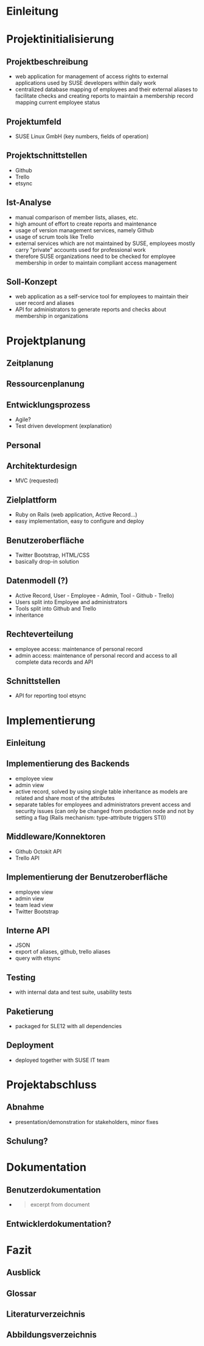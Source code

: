 # Einleitung

# Projektinitialisierung

## Projektbeschreibung

  - web application for management of access rights to external
  applications used by SUSE developers within daily work
  - centralized database mapping of employees and their external aliases
  to facilitate checks and creating reports to maintain a membership
  record mapping current employee status

## Projektumfeld
  - SUSE Linux GmbH (key numbers, fields of operation)
  
## Projektschnittstellen
  - Github
  - Trello
  - etsync

## Ist-Analyse
  - manual comparison of member lists, aliases, etc.
  - high amount of effort to create reports and maintenance
  - usage of version management services, namely Github
  - usage of scrum tools like Trello
  - external services which are not maintained by SUSE,
  employees mostly carry "private" accounts used for
  professional work
  - therefore SUSE organizations need to be checked for
  employee membership in order to maintain compliant access
  management
  
## Soll-Konzept

  - web application as a self-service tool for employees
  to maintain their user record and aliases
  - API for administrators to generate reports and checks about
  membership in organizations

# Projektplanung

## Zeitplanung

## Ressourcenplanung

## Entwicklungsprozess
  - Agile?
  - Test driven development (explanation)
  
## Personal

## Architekturdesign
  - MVC (requested)

## Zielplattform
  - Ruby on Rails (web application, Active Record...)
  - easy implementation, easy to configure and deploy

## Benutzeroberfläche
  - Twitter Bootstrap, HTML/CSS
  - basically drop-in solution

## Datenmodell (?)
  - Active Record, User - Employee - Admin, Tool - Github - Trello)
  - Users split into Employee and administrators
  - Tools split into Github and Trello
  - inheritance

## Rechteverteilung
  - employee access: maintenance of personal record
  - admin access: maintenance of personal record and access to all complete
  data records and API

## Schnittstellen
  - API for reporting tool etsync

# Implementierung

## Einleitung

## Implementierung des Backends
  - employee view
  - admin view
  - active record, solved by using single table inheritance as models are
  related and share most of the attributes
  - separate tables for employees and administrators prevent access and
  security issues (can only be changed from production node and not by setting
  a flag (Rails mechanism: type-attribute triggers STI))
  
## Middleware/Konnektoren
  - Github Octokit API
  - Trello API

## Implementierung der Benutzeroberfläche
  - employee view
  - admin view
  - team lead view
  - Twitter Bootstrap

## Interne API

  - JSON
  - export of aliases, github, trello aliases
  - query with etsync
  
## Testing

  - with internal data and test suite, usability tests

## Paketierung
  
  - packaged for SLE12 with all dependencies 

## Deployment

  - deployed together with SUSE IT team

# Projektabschluss

## Abnahme
  - presentation/demonstration for stakeholders, minor fixes
  
## Schulung?

# Dokumentation

## Benutzerdokumentation

  - > excerpt from document

## Entwicklerdokumentation?

# Fazit

## Ausblick

## Glossar

## Literaturverzeichnis

## Abbildungsverzeichnis
